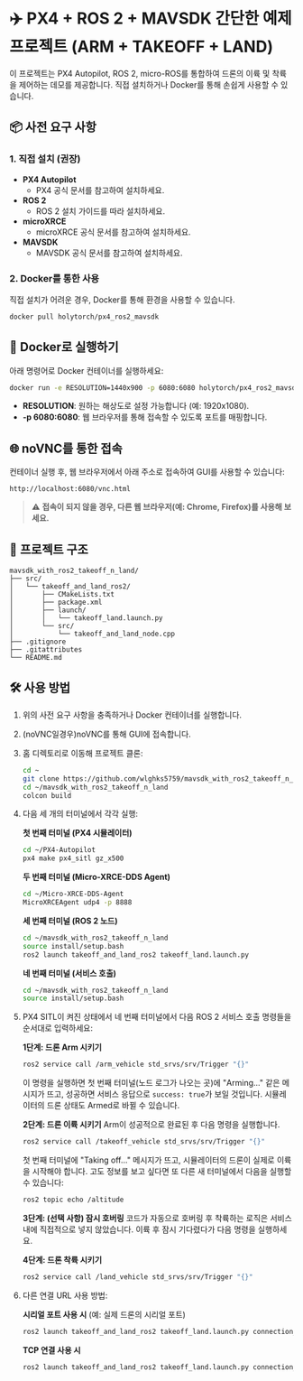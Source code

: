 # ✈️ PX4 + ROS 2 + MAVSDK 간단한 예제 프로젝트 (ARM + TAKEOFF + LAND)

이 프로젝트는 PX4 Autopilot, ROS 2, micro-ROS를 통합하여 드론의 이륙 및 착륙을 제어하는 데모를 제공합니다. 직접 설치하거나 Docker를 통해 손쉽게 사용할 수 있습니다.

## 📦 사전 요구 사항

### 1. 직접 설치 (권장)
- **PX4 Autopilot**
  - PX4 공식 문서를 참고하여 설치하세요.
- **ROS 2**
  - ROS 2 설치 가이드를 따라 설치하세요.
- **microXRCE**
  - microXRCE 공식 문서를 참고하여 설치하세요.
- **MAVSDK**
  - MAVSDK 공식 문서를 참고하여 설치하세요.

### 2. Docker를 통한 사용
직접 설치가 어려운 경우, Docker를 통해 환경을 사용할 수 있습니다.
```bash
docker pull holytorch/px4_ros2_mavsdk
```

## 🚀 Docker로 실행하기

아래 명령어로 Docker 컨테이너를 실행하세요:
```bash
docker run -e RESOLUTION=1440x900 -p 6080:6080 holytorch/px4_ros2_mavsdk
```
- **RESOLUTION**: 원하는 해상도로 설정 가능합니다 (예: 1920x1080).
- **-p 6080:6080**: 웹 브라우저를 통해 접속할 수 있도록 포트를 매핑합니다.

## 🌐 noVNC를 통한 접속

컨테이너 실행 후, 웹 브라우저에서 아래 주소로 접속하여 GUI를 사용할 수 있습니다:
```
http://localhost:6080/vnc.html
```

> ⚠️ **접속이 되지 않을 경우, 다른 웹 브라우저(예: Chrome, Firefox)를 사용해 보세요.**

## 📁 프로젝트 구조

```
mavsdk_with_ros2_takeoff_n_land/
├── src/
│   └── takeoff_and_land_ros2/
│       ├── CMakeLists.txt
│       ├── package.xml
│       ├── launch/
│       │   └── takeoff_land.launch.py
│       └── src/
│           └── takeoff_and_land_node.cpp
├── .gitignore
├── .gitattributes
└── README.md
```

## 🛠️ 사용 방법

1. 위의 사전 요구 사항을 충족하거나 Docker 컨테이너를 실행합니다.
2. (noVNC일경우)noVNC를 통해 GUI에 접속합니다.
3. 홈 디렉토리로 이동해 프로젝트 클론:
   ```bash
   cd ~
   git clone https://github.com/wlghks5759/mavsdk_with_ros2_takeoff_n_land.git
   cd ~/mavsdk_with_ros2_takeoff_n_land
   colcon build
   ```

4. 다음 세 개의 터미널에서 각각 실행:

   **첫 번째 터미널 (PX4 시뮬레이터)**
   ```bash
   cd ~/PX4-Autopilot
   px4 make px4_sitl gz_x500
   ```

   **두 번째 터미널 (Micro-XRCE-DDS Agent)**
   ```bash
   cd ~/Micro-XRCE-DDS-Agent
   MicroXRCEAgent udp4 -p 8888
   ```

   **세 번째 터미널 (ROS 2 노드)**
   ```bash
   cd ~/mavsdk_with_ros2_takeoff_n_land
   source install/setup.bash
   ros2 launch takeoff_and_land_ros2 takeoff_land.launch.py
   ```

   **네 번째 터미널 (서비스 호출)**
   ```bash
   cd ~/mavsdk_with_ros2_takeoff_n_land
   source install/setup.bash
   ```

5. PX4 SITL이 켜진 상태에서 네 번째 터미널에서 다음 ROS 2 서비스 호출 명령들을 순서대로 입력하세요:

   **1단계: 드론 Arm 시키기**
   ```bash
   ros2 service call /arm_vehicle std_srvs/srv/Trigger "{}"
   ```
   이 명령을 실행하면 첫 번째 터미널(노드 로그가 나오는 곳)에 "Arming..." 같은 메시지가 뜨고, 성공하면 서비스 응답으로 `success: true`가 보일 것입니다. 시뮬레이터의 드론 상태도 Armed로 바뀔 수 있습니다.

   **2단계: 드론 이륙 시키기**
   Arm이 성공적으로 완료된 후 다음 명령을 실행합니다.
   ```bash
   ros2 service call /takeoff_vehicle std_srvs/srv/Trigger "{}"
   ```
   첫 번째 터미널에 "Taking off..." 메시지가 뜨고, 시뮬레이터의 드론이 실제로 이륙을 시작해야 합니다. 고도 정보를 보고 싶다면 또 다른 새 터미널에서 다음을 실행할 수 있습니다:
   ```bash
   ros2 topic echo /altitude
   ```

   **3단계: (선택 사항) 잠시 호버링**
   코드가 자동으로 호버링 후 착륙하는 로직은 서비스 내에 직접적으로 넣지 않았습니다. 이륙 후 잠시 기다렸다가 다음 명령을 실행하세요.

   **4단계: 드론 착륙 시키기**
   ```bash
   ros2 service call /land_vehicle std_srvs/srv/Trigger "{}"
   ```

6. 다른 연결 URL 사용 방법:

   **시리얼 포트 사용 시** (예: 실제 드론의 시리얼 포트)
   ```bash
   ros2 launch takeoff_and_land_ros2 takeoff_land.launch.py connection_url:=serial:///dev/ttyACM0:57600
   ```

   **TCP 연결 사용 시**
   ```bash
   ros2 launch takeoff_and_land_ros2 takeoff_land.launch.py connection_url:=tcp://<DRONE_IP>:5760
   ```

   
